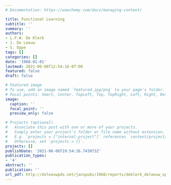 ```yaml
---
# Documentation: https://wowchemy.com/docs/managing-content/

title: Functional Learning
subtitle: ''
summary: ''
authors:
- L.F.W. De Klerk
- J. De Leeuw
- S. Oppe
tags: []
categories: []
date: '1968-01-01'
lastmod: 2021-06-06T12:54:16-07:00
featured: false
draft: false

# Featured image
# To use, add an image named `featured.jpg/png` to your page's folder.
# Focal points: Smart, Center, TopLeft, Top, TopRight, Left, Right, BottomLeft, Bottom, BottomRight.
image:
  caption: ''
  focal_point: ''
  preview_only: false

# Projects (optional).
#   Associate this post with one or more of your projects.
#   Simply enter your project's folder or file name without extension.
#   E.g. `projects = ["internal-project"]` references `content/project/deep-learning/index.md`.
#   Otherwise, set `projects = []`.
projects: []
publishDate: '2021-06-06T19:54:16.743073Z'
publication_types:
- '4'
abstract: ''
publication: ''
url_pdf: http://deleeuwpdx.net/janspubs/1968/reports/deklerk_deleeuw_oppe_R_68.pdf
---
```

